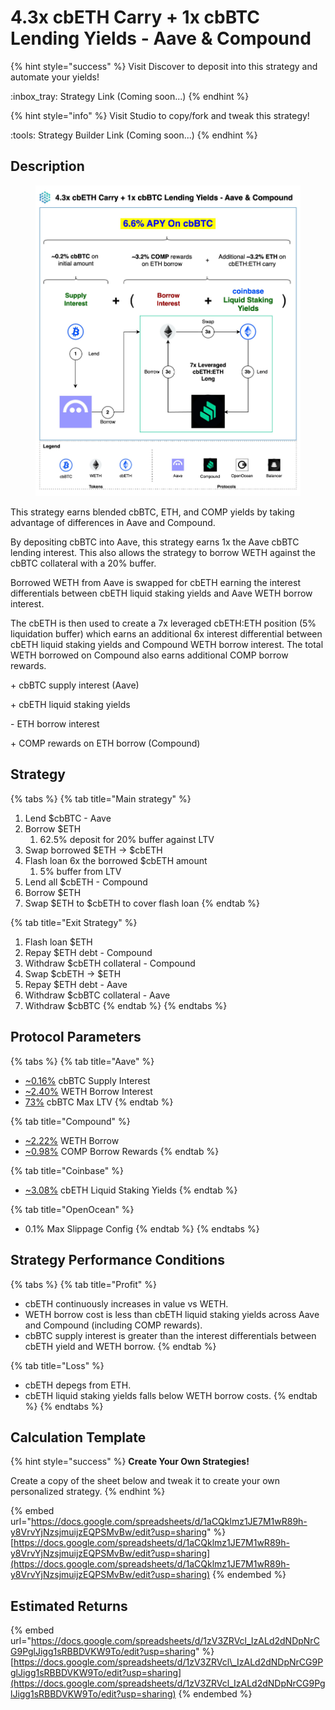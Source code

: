 # 4.3x cbETH Carry + 1x cbBTC Lending Yields - Aave & Compound

{% hint style="success" %}
Visit Discover to deposit into this strategy and automate your yields!

:inbox\_tray:  Strategy Link (Coming soon...)
{% endhint %}

{% hint style="info" %}
Visit Studio to copy/fork and tweak this strategy!

:tools:  Strategy Builder Link (Coming soon...)
{% endhint %}

## Description

<figure><img src="../../../../.gitbook/assets/4.3x cbETH Carry + 1x cbBTC Lending Yields - Aave &#x26; Compound (3).jpg" alt=""><figcaption></figcaption></figure>

This strategy earns blended cbBTC, ETH, and COMP yields by taking advantage of differences in Aave and Compound.

By depositing cbBTC into Aave, this strategy earns 1x the Aave cbBTC lending interest. This also allows the strategy to borrow WETH against the cbBTC collateral with a 20% buffer.&#x20;

Borrowed WETH from Aave is swapped for cbETH earning the interest differentials between cbETH liquid staking yields and Aave WETH borrow interest.

The cbETH is then used to create a 7x leveraged cbETH:ETH position (5% liquidation buffer) which earns an additional 6x interest differential between cbETH liquid staking yields and Compound WETH borrow interest. The total WETH borrowed on Compound also earns additional COMP borrow rewards.

\+ cbBTC supply interest (Aave)

\+ cbETH liquid staking yields

\- ETH borrow interest

\+ COMP rewards on ETH borrow (Compound)

## Strategy

{% tabs %}
{% tab title="Main strategy" %}
1. Lend $cbBTC - Aave
2. Borrow $ETH
   1. 62.5% deposit for 20% buffer against LTV
3. Swap borrowed $ETH → $cbETH
4. Flash loan 6x the borrowed $cbETH amount
   1. 5% buffer from LTV
5. Lend all $cbETH - Compound
6. Borrow $ETH&#x20;
7. Swap $ETH to $cbETH to cover flash loan
{% endtab %}

{% tab title="Exit Strategy" %}
1. Flash loan $ETH
2. Repay $ETH debt - Compound
3. Withdraw $cbETH collateral - Compound
4. Swap $cbETH → $ETH
5. Repay $ETH debt - Aave
6. Withdraw $cbBTC collateral - Aave
7. Withdraw $cbBTC
{% endtab %}
{% endtabs %}

## Protocol Parameters

{% tabs %}
{% tab title="Aave" %}
* [\~0.16%](https://app.aave.com/reserve-overview/?underlyingAsset=0xcbb7c0000ab88b473b1f5afd9ef808440eed33bf\&marketName=proto_base_v3) cbBTC Supply Interest
* [\~2.40%](https://app.aave.com/reserve-overview/?underlyingAsset=0x4200000000000000000000000000000000000006\&marketName=proto_base_v3) WETH Borrow Interest
* [73%](https://app.aave.com/reserve-overview/?underlyingAsset=0xcbb7c0000ab88b473b1f5afd9ef808440eed33bf\&marketName=proto_base_v3) cbBTC Max LTV
{% endtab %}

{% tab title="Compound" %}
* [\~2.22%](https://app.compound.finance/markets/weth-basemainnet) WETH Borrow
* [\~0.98%](https://app.compound.finance/markets/weth-basemainnet) COMP Borrow Rewards
{% endtab %}

{% tab title="Coinbase" %}
* [\~3.08%](https://www.coinbase.com/en-gb/earn/staking/coinbase-wrapped-staked-eth) cbETH Liquid Staking Yields
{% endtab %}

{% tab title="OpenOcean" %}
* 0.1% Max Slippage Config
{% endtab %}
{% endtabs %}

## Strategy Performance Conditions

{% tabs %}
{% tab title="Profit" %}
* cbETH continuously increases in value vs WETH.
* WETH borrow cost is less than cbETH liquid staking yields across Aave and Compound (including COMP rewards).
* cbBTC supply interest is greater than the interest differentials between cbETH yield and WETH borrow.
{% endtab %}

{% tab title="Loss" %}
* cbETH depegs from ETH.
* cbETH liquid staking yields falls below WETH borrow costs.
{% endtab %}
{% endtabs %}

## Calculation Template

{% hint style="success" %}
**Create Your Own Strategies!**

Create a copy of the sheet below and tweak it to create your own personalized strategy.
{% endhint %}

{% embed url="https://docs.google.com/spreadsheets/d/1aCQklmz1JE7M1wR89h-y8VrvYjNzsjmuijzEQPSMvBw/edit?usp=sharing" %}
[https://docs.google.com/spreadsheets/d/1aCQklmz1JE7M1wR89h-y8VrvYjNzsjmuijzEQPSMvBw/edit?usp=sharing](https://docs.google.com/spreadsheets/d/1aCQklmz1JE7M1wR89h-y8VrvYjNzsjmuijzEQPSMvBw/edit?usp=sharing)
{% endembed %}

## Estimated Returns

{% embed url="https://docs.google.com/spreadsheets/d/1zV3ZRVcl_IzALd2dNDpNrCG9PglJigg1sRBBDVKW9To/edit?usp=sharing" %}
[https://docs.google.com/spreadsheets/d/1zV3ZRVcl\_IzALd2dNDpNrCG9PglJigg1sRBBDVKW9To/edit?usp=sharing](https://docs.google.com/spreadsheets/d/1zV3ZRVcl_IzALd2dNDpNrCG9PglJigg1sRBBDVKW9To/edit?usp=sharing)
{% endembed %}
